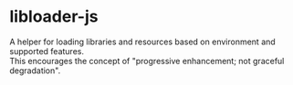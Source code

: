 # **libloader-js**  
A helper for loading libraries and resources based on environment and supported features.  
This encourages the concept of "progressive enhancement; not graceful degradation".  
